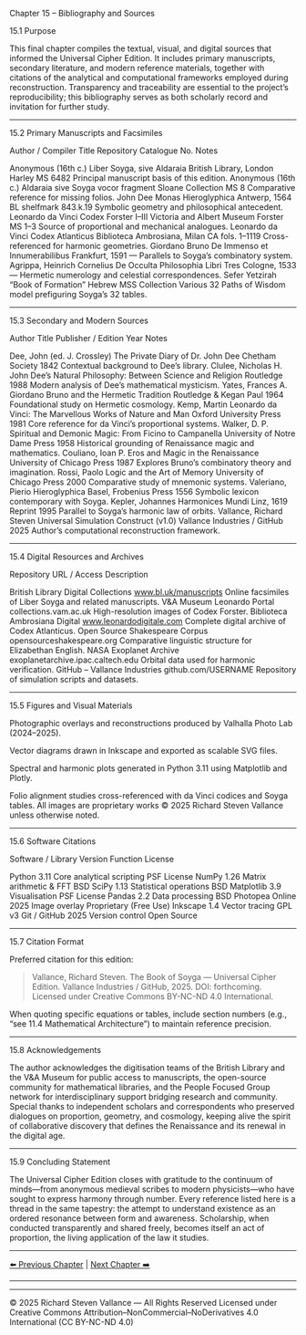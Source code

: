 Chapter 15 – Bibliography and Sources

15.1 Purpose

This final chapter compiles the textual, visual, and digital sources that informed the Universal Cipher Edition.  It includes primary manuscripts, secondary literature, and modern reference materials, together with citations of the analytical and computational frameworks employed during reconstruction.  Transparency and traceability are essential to the project’s reproducibility; this bibliography serves as both scholarly record and invitation for further study.


---

15.2 Primary Manuscripts and Facsimiles

Author / Compiler	Title	Repository	Catalogue No.	Notes

Anonymous (16th c.)	Liber Soyga, sive Aldaraia	British Library, London	Harley MS 6482	Principal manuscript basis of this edition.
Anonymous (16th c.)	Aldaraia sive Soyga vocor fragment	Sloane Collection	MS 8	Comparative reference for missing folios.
John Dee	Monas Hieroglyphica	Antwerp, 1564	BL shelfmark 843.k.19	Symbolic geometry and philosophical antecedent.
Leonardo da Vinci	Codex Forster I–III	Victoria and Albert Museum	Forster MS 1–3	Source of proportional and mechanical analogues.
Leonardo da Vinci	Codex Atlanticus	Biblioteca Ambrosiana, Milan	CA fols. 1–1119	Cross-referenced for harmonic geometries.
Giordano Bruno	De Immenso et Innumerabilibus	Frankfurt, 1591	—	Parallels to Soyga’s combinatory system.
Agrippa, Heinrich Cornelius	De Occulta Philosophia Libri Tres	Cologne, 1533	—	Hermetic numerology and celestial correspondences.
Sefer Yetzirah	“Book of Formation”	Hebrew MSS Collection	Various	32 Paths of Wisdom model prefiguring Soyga’s 32 tables.



---

15.3 Secondary and Modern Sources

Author	Title	Publisher / Edition	Year	Notes

Dee, John (ed. J. Crossley)	The Private Diary of Dr. John Dee	Chetham Society	1842	Contextual background to Dee’s library.
Clulee, Nicholas H.	John Dee’s Natural Philosophy: Between Science and Religion	Routledge	1988	Modern analysis of Dee’s mathematical mysticism.
Yates, Frances A.	Giordano Bruno and the Hermetic Tradition	Routledge & Kegan Paul	1964	Foundational study on Hermetic cosmology.
Kemp, Martin	Leonardo da Vinci: The Marvellous Works of Nature and Man	Oxford University Press	1981	Core reference for da Vinci’s proportional systems.
Walker, D. P.	Spiritual and Demonic Magic: From Ficino to Campanella	University of Notre Dame Press	1958	Historical grounding of Renaissance magic and mathematics.
Couliano, Ioan P.	Eros and Magic in the Renaissance	University of Chicago Press	1987	Explores Bruno’s combinatory theory and imagination.
Rossi, Paolo	Logic and the Art of Memory	University of Chicago Press	2000	Comparative study of mnemonic systems.
Valeriano, Pierio	Hieroglyphica	Basel, Frobenius Press	1556	Symbolic lexicon contemporary with Soyga.
Kepler, Johannes	Harmonices Mundi	Linz, 1619	Reprint 1995	Parallel to Soyga’s harmonic law of orbits.
Vallance, Richard Steven	Universal Simulation Construct (v1.0)	Vallance Industries / GitHub	2025	Author’s computational reconstruction framework.



---

15.4 Digital Resources and Archives

Repository	URL / Access	Description

British Library Digital Collections	www.bl.uk/manuscripts	Online facsimiles of Liber Soyga and related manuscripts.
V&A Museum Leonardo Portal	collections.vam.ac.uk	High-resolution images of Codex Forster.
Biblioteca Ambrosiana Digital	www.leonardodigitale.com	Complete digital archive of Codex Atlanticus.
Open Source Shakespeare Corpus	opensourceshakespeare.org	Comparative linguistic structure for Elizabethan English.
NASA Exoplanet Archive	exoplanetarchive.ipac.caltech.edu	Orbital data used for harmonic verification.
GitHub – Vallance Industries	github.com/USERNAME	Repository of simulation scripts and datasets.



---

15.5 Figures and Visual Materials

Photographic overlays and reconstructions produced by Valhalla Photo Lab (2024–2025).

Vector diagrams drawn in Inkscape and exported as scalable SVG files.

Spectral and harmonic plots generated in Python 3.11 using Matplotlib and Plotly.

Folio alignment studies cross-referenced with da Vinci codices and Soyga tables.
All images are proprietary works © 2025 Richard Steven Vallance unless otherwise noted.



---

15.6 Software Citations

Software / Library	Version	Function	License

Python	3.11	Core analytical scripting	PSF License
NumPy	1.26	Matrix arithmetic & FFT	BSD
SciPy	1.13	Statistical operations	BSD
Matplotlib	3.9	Visualisation	PSF License
Pandas	2.2	Data processing	BSD
Photopea	Online 2025	Image overlay	Proprietary (Free Use)
Inkscape	1.4	Vector tracing	GPL v3
Git / GitHub	2025	Version control	Open Source



---

15.7 Citation Format

Preferred citation for this edition:

> Vallance, Richard Steven. The Book of Soyga — Universal Cipher Edition.
Vallance Industries / GitHub, 2025.
DOI: forthcoming.
Licensed under Creative Commons BY-NC-ND 4.0 International.



When quoting specific equations or tables, include section numbers (e.g., “see 11.4 Mathematical Architecture”) to maintain reference precision.


---

15.8 Acknowledgements

The author acknowledges the digitisation teams of the British Library and the V&A Museum for public access to manuscripts, the open-source community for mathematical libraries, and the People Focused Group network for interdisciplinary support bridging research and community.
Special thanks to independent scholars and correspondents who preserved dialogues on proportion, geometry, and cosmology, keeping alive the spirit of collaborative discovery that defines the Renaissance and its renewal in the digital age.


---

15.9 Concluding Statement

The Universal Cipher Edition closes with gratitude to the continuum of minds—from anonymous medieval scribes to modern physicists—who have sought to express harmony through number.  Every reference listed here is a thread in the same tapestry: the attempt to understand existence as an ordered resonance between form and awareness.  Scholarship, when conducted transparently and shared freely, becomes itself an act of proportion, the living application of the law it studies.

---
[⬅️ Previous Chapter](14_Chapter_14-Appendices_and_Technical_Data.md) | [Next Chapter ➡️](16_Chapter_16-End_Section-Roadmap.md)

---
---

© 2025 Richard Steven Vallance — All Rights Reserved
Licensed under Creative Commons Attribution–NonCommercial–NoDerivatives 4.0 International (CC BY-NC-ND 4.0)
